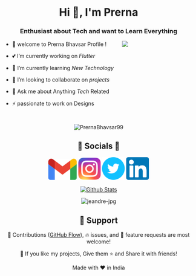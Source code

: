<h1 align="center">Hi 👋, I'm Prerna</h1>
<h3 align="center">Enthusiast about Tech and want to Learn Everything</h3>

<img align="right"
    src='https://user-images.githubusercontent.com/5713670/87202985-820dcb80-c2b6-11ea-9f56-7ec461c497c3.gif'
    width="190px">

- 🤩 welcome to Prerna Bhavsar Profile !

- 💕 I’m currently working on *Flutter*

- 🌱 I’m currently learning *New Technology*

- 🎊 I’m looking to collaborate on *projects*

- 💬 Ask me about Anything *Tech* Related

- ⚡ passionate to work on Designs 

<h1></h1>

<p align="center"><img src="https://komarev.com/ghpvc/?username=PrernaBhavsar99&label=Profile%20views&color=0e75b6&style=flat" alt="PrernaBhavsar99"/></p>
<h2 align="center">🌟 Socials 🌟</h2>

<p align="center">
    <a href="mailto:rohitjain19060@gmail.com?subject=Hi%20from%20Github" title="Gmail">
        <img src="https://raw.githubusercontent.com/Rohit19060/Rohit19060/main/assets/images/Gmail.svg" alt="Gmail" width="75x" /></a>
    <a href="https://www.instagram.com/king_rohit_jain/" title="Instagram">
        <img src="https://raw.githubusercontent.com/Rohit19060/Rohit19060/main/assets/images/Instagram.svg" alt="Instagram" width="60px" /></a>
    <a href="https://twitter.com/Rohit_Jain19060" title="Twitter">
        <img src="https://raw.githubusercontent.com/Rohit19060/Rohit19060/main/assets/images/Twitter.svg" alt="Twitter" width="60px" /></a>

 <a href="https://www.linkedin.com/in/PrernaBhavsar99/" title="LinkedIn">
        <img src="https://raw.githubusercontent.com/Rohit19060/Rohit19060/main/assets/images/Linkedin.svg" alt="LinkedIn" width="60px" /></a>
</p>
<p align="center"><a href="https://github.com/PrernaBhavsar99?tab=repositories" title="Profile">
        <img src="https://github-readme-stats.vercel.app/api?username=PrernaBhavsar99&show_icons=true&locale=en"
            alt="Github Stats" /></a>
</p>
<p align="center"><img src="https://github-readme-streak-stats.herokuapp.com/?user=PrernaBhavsar99" alt="jeandre-jpg" /></p>

<h2 align="center">🤝 Support</h2>

<p align="center">🎀 Contributions (<a href="https://guides.github.com/introduction/flow" title="GitHub flow">GitHub Flow</a>), 🔥 issues, and 🥮 feature requests are most welcome!</p>

<p align="center">💙 If you like my projects, Give them ⭐ and Share it with friends!</p>
</p>
<p align="center">Made with ❤️ in India</p>
